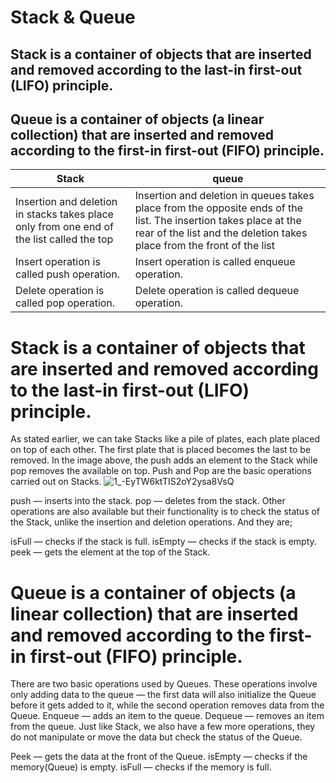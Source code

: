# Stack & Queue

## Stack is a container of objects that are inserted and removed according to the last-in first-out (LIFO) principle.

## Queue is a container of objects (a linear collection) that are inserted and removed according to the first-in first-out (FIFO) principle.

| Stack  | queue |
| ------------- | ------------- |
| Insertion and deletion in stacks takes place only from one end of the list called the top  | Insertion and deletion in queues takes place from the opposite ends of the list. The insertion takes place at the rear of the list and the deletion takes place from the front of the list  |
| Insert operation is called push operation.	  | Insert operation is called enqueue operation.  |
| Delete operation is called pop operation.	  | Delete operation is called dequeue operation.  |

# Stack is a container of objects that are inserted and removed according to the last-in first-out (LIFO) principle.

As stated earlier, we can take Stacks like a pile of plates, each plate placed on top of each other. The first plate that is placed becomes the last to be removed.
In the image above, the push adds an element to the Stack while pop removes the available on top. Push and Pop are the basic operations carried out on Stacks.
![1_-EyTW6ktTIS2oY2ysa8VsQ](https://user-images.githubusercontent.com/65464415/191665394-1ca286d1-56e8-4c3a-8f75-f02e62da9a25.png)

push — inserts into the stack.
pop — deletes from the stack.
Other operations are also available but their functionality is to check the status of the Stack, unlike the insertion and deletion operations. And they are;

isFull — checks if the stack is full.
isEmpty — checks if the stack is empty.
peek — gets the element at the top of the Stack.

#  Queue is a container of objects (a linear collection) that are inserted and removed according to the first-in first-out (FIFO) principle.

There are two basic operations used by Queues. These operations involve only adding data to the queue — the first data will also initialize the Queue before it gets added to it, while the second operation removes data from the Queue. 
Enqueue — adds an item to the queue.
Dequeue — removes an item from the queue.
Just like Stack, we also have a few more operations, they do not manipulate or move the data but check the status of the Queue.

Peek — gets the data at the front of the Queue.
isEmpty — checks if the memory(Queue) is empty.
isFull — checks if the memory is full.

